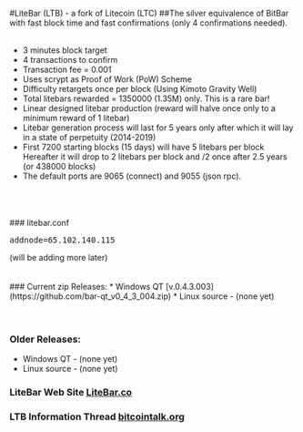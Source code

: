 #LiteBar (LTB) - a fork of Litecoin (LTC)
##The silver equivalence of BitBar with fast block time and fast confirmations (only 4 confirmations needed). 
<br>
<br>
* 3 minutes block target
* 4 transactions to confirm
* Transaction fee = 0.001
* Uses scrypt as Proof of Work (PoW) Scheme
* Difficulty retargets once per block (Using Kimoto Gravity Well)
* Total litebars rewarded = 1350000 (1.35M) only. This is a rare bar!
* Linear designed litebar production (reward will halve once only to a minimum reward of 1 litebar)
* Litebar generation process will last for 5 years only after which it will lay in a state of perpetuity (2014-2019)
* First 7200 starting blocks (15 days) will have 5 litebars per block Hereafter it will drop to 2 litebars per block and /2 once after 2.5 years (or 438000 blocks)
* The default ports are 9065 (connect) and 9055 (json rpc).
<br>
<br>
<br>
###  litebar.conf
<pre>
addnode=65.102.140.115
</pre>
(will be adding more later)
<br>
<br>
<br>
### Current zip Releases:
*  Windows  QT [v.0.4.3.003](https://github.com/bar-qt_v0_4_3_004.zip) 
*  Linux source - (none yet)
<br>
<br>
<br>

### Older Releases:
* Windows  QT  - (none yet) 
* Linux source - (none yet)


###  LiteBar Web Site [LiteBar.co](http://litebar.co/)
###  LTB Information Thread [bitcointalk.org](https://bitcointalk.org/index.php?topic=1413832.0)

